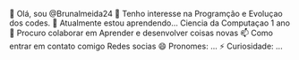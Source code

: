 👋 Olá, sou @Brunalmeida24
👀 Tenho interesse na Programção e Evoluçao dos codes.
🌱 Atualmente estou aprendendo... Ciencia da Computaçao 1 ano 
💞️ Procuro colaborar em Aprender  e desenvolver coisas novas 
📫 Como entrar em contato comigo Redes socias 
😄 Pronomes: ...
⚡ Curiosidade: ...
<!---
Brunalmeida24/Brunalmeida24 is a ✨ special ✨ repository because its `README.md` (this file) appears on your GitHub profile.
You can click the Preview link to take a look at your changes.
--->
